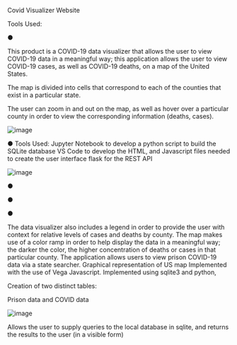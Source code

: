﻿<a name="br1"></a> 
Covid Visualizer Website


<a name="br2"></a> 

Tools Used:

●

This product is a COVID-19 data visualizer that allows the user to view COVID-19 data in a meaningful way; this application allows the user to view COVID-19 cases, as well as COVID-19 deaths, on a map of the United States.

The map is divided into cells that correspond to each of the counties that exist in a particular state.

The user can zoom in and out on the map, as well as hover over a particular county in order to view the corresponding information (deaths, cases).

![image](https://github.com/marshy9/Covid-Visualizer-Website/assets/55929958/7d4eea04-5049-44f2-a35b-0842fa1576a7)


●
Tools Used:
Jupyter Notebook to develop a python script to build the SQLite database
VS Code to develop the HTML, and Javascript files needed to create the user interface
flask for the REST API

![image](https://github.com/marshy9/Covid-Visualizer-Website/assets/55929958/a8116107-7b56-48aa-859f-173e28569daa)


●

●

●

The data visualizer also includes a legend in order to provide the user with context for relative levels of cases and deaths by county.
The map makes use of a color ramp in order to help display the data in a meaningful way; the darker the color, the higher concentration of deaths or cases in that particular county.
The application allows users to view prison COVID-19 data via a state searcher.
Graphical representation of US map Implemented with the use of Vega Javascript.
Implemented using sqlite3 and python, 

Creation of two distinct tables:

Prison data and COVID data

![image](https://github.com/marshy9/Covid-Visualizer-Website/assets/55929958/3d4289de-deb2-4701-a241-384c7cf7fdef)

Allows the user to supply queries to the local database in sqlite, and returns the results to the user (in a visible form)



